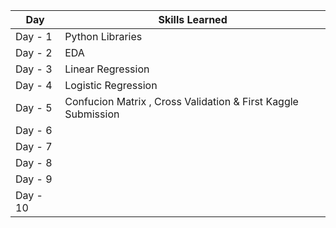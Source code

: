 
| Day           | Skills Learned |
| ------------- | -------------  |
| Day - 1  | Python Libraries   |
| Day - 2| EDA   |
| Day - 3|Linear Regression    |
| Day - 4|  Logistic Regression  |
| Day - 5|  Confucion Matrix , Cross Validation & First Kaggle Submission   | fsdf
| Day - 6|    |
| Day - 7|    |
| Day - 8|    |
| Day - 9|    |
| Day - 10|    |
